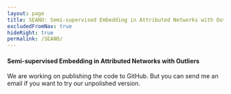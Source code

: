 ```yaml
---
layout: page
title: SEANO: Semi-supervised Embedding in Attributed Networks with Outliers
excludedFromNav: true
hideRight: true
permalink: /SEANO/
---
```

#### Semi-supervised Embedding in Attributed Networks with Outliers
We are working on publishing the code to GitHub. But you can send me an email if you want to try our unpolished version.

<!---
Source code and datasets of SEANO can be download [here](http://web.cse.ohio-state.edu/~liang.420/SEANO_Code.zip).
-->
